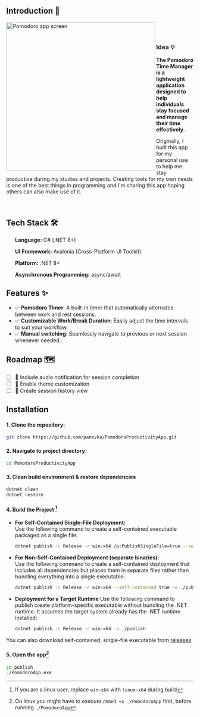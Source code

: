 ## Introduction 📢

<div>

  <div align="left">
    <img align="left" src="https://github.com/user-attachments/assets/0936a5b6-b2b9-428b-af07-c309d2c41f0f" alt="Pomodoro app screen" title="Pomodoro app screen" width="400">
    <br>
  </div>
<br>

<h3>Idea 💡</h3>
<p><b>The Pomodoro Time Manager is a lightweight application designed to help individuals stay focused and manage their time effectively.</b></p>
<p>Originally, I built this app for my personal use to help me stay productive during my studies and projects. Creating tools for my own needs is one of the best things in programming and
  I'm sharing this app hoping others can also make use of it.</p>
<br>

</div>

## Tech Stack 🛠️
<ul>
    <p><strong>Language:</strong> C# (.NET 8+)</p>
    <p><strong>UI Framework:</strong> Avalonia (Cross-Platform UI Toolkit)</p>
    <p><strong>Platform:</strong> .NET 8+</p>
    <p><strong>Asynchronous Programming:</strong> async/await</p>
</ul> 

## Features ✨
- ✅ **Pomodoro Timer**: A built-in timer that automatically alternates between work and rest sessions.
- ✅ **Customizable Work/Break Duration**: Easily adjust the time intervals to suit your workflow.
- ✅ **Manual switching**: Seamlessly navigate to previous or next session whenever needed.

## Roadmap 🗺️
- [ ] 🎯 Include audio notification for session completion
- [ ] 🎯 Enable theme customization
- [ ] 🎯 Create session history view

## Installation
#### 1. Clone the repository:
```bash
git clone https://github.com/panevka/PomodoroProductivityApp.git
```
#### 2. Navigate to project directory:
```bash
cd PomodoroProductivityApp
```
#### 3. Clean build environment & restore dependencies
```bash
dotnet clean
dotnet restore
```
#### 4. Build the Project [^1]
[^1]: If you are a linux user, replace `win-x64` with `linux-x64` during build

- **For Self-Contained Single-File Deployment:**  
  Use the following command to create a self-contained executable packaged as a single file:

  ```bash
  dotnet publish -c Release -r win-x64 /p:PublishSingleFile=true --self-contained true -o ./publish
  ```
- **For Non-Self-Contained Deployment (separate binaries):**  
  Use the following command to create a self-contained deployment that includes all dependencies but places them in separate files rather than bundling everything into a single executable:
  ```bash
  dotnet publish -c Release -r win-x64 --self-contained true -o ./publish
  ```

- **Deployment for a Target Runtime**
  Use the following command to publish create platform-specific executable without bundling the .NET runtime. It assumes the target system already has the .NET runtime installed:
  
  ```bash
  dotnet publish -c Release -r win-x64 -o ./publish
  ```
You can also download self-contained, single-file executable from [releases](https://github.com/panevka/PomodoroProductivityApp/releases/tag/v0.1.0).
#### 5. Open the app[^2]
[^2]: On linux you might have to execute `chmod +x ./PomodoroApp` first, before running `./PomodoroApp`
```bash
cd publish
./PomodoroApp.exe
```
